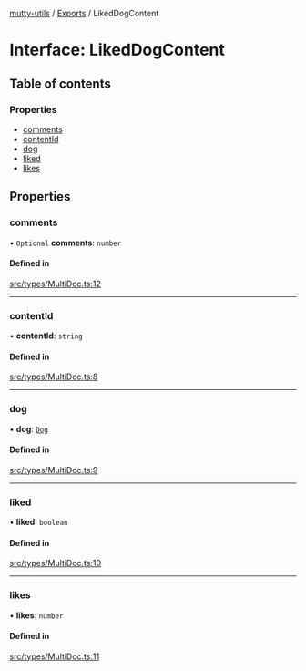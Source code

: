 [mutty-utils](../README.md) / [Exports](../modules.md) / LikedDogContent

# Interface: LikedDogContent

## Table of contents

### Properties

- [comments](LikedDogContent.md#comments)
- [contentId](LikedDogContent.md#contentid)
- [dog](LikedDogContent.md#dog)
- [liked](LikedDogContent.md#liked)
- [likes](LikedDogContent.md#likes)

## Properties

### comments

• `Optional` **comments**: `number`

#### Defined in

[src/types/MultiDoc.ts:12](https://github.com/jonlaing/mutty-utils/blob/3ab5f76/src/types/MultiDoc.ts#L12)

___

### contentId

• **contentId**: `string`

#### Defined in

[src/types/MultiDoc.ts:8](https://github.com/jonlaing/mutty-utils/blob/3ab5f76/src/types/MultiDoc.ts#L8)

___

### dog

• **dog**: [`Dog`](Dog.md)

#### Defined in

[src/types/MultiDoc.ts:9](https://github.com/jonlaing/mutty-utils/blob/3ab5f76/src/types/MultiDoc.ts#L9)

___

### liked

• **liked**: `boolean`

#### Defined in

[src/types/MultiDoc.ts:10](https://github.com/jonlaing/mutty-utils/blob/3ab5f76/src/types/MultiDoc.ts#L10)

___

### likes

• **likes**: `number`

#### Defined in

[src/types/MultiDoc.ts:11](https://github.com/jonlaing/mutty-utils/blob/3ab5f76/src/types/MultiDoc.ts#L11)

